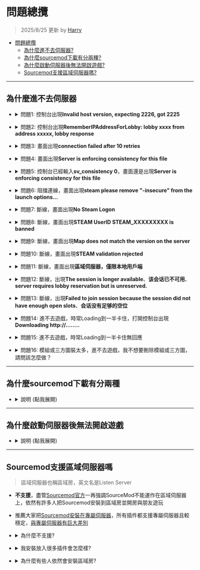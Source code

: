 # 問題總攬
> 2025/8/25 更新 by [Harry](https://steamcommunity.com/profiles/76561198026784913)
- [問題總攬](#問題總攬)
    - [為什麼進不去伺服器?](#為什麼進不去伺服器)
    - [為什麼sourcemod下載有分兩種?](#為什麼sourcemod下載有分兩種)
    - [為什麼啟動伺服器後無法開啟遊戲?](#為什麼啟動伺服器後無法開啟遊戲)
    - [Sourcemod支援區域伺服器嗎?](#sourcemod支援區域伺服器嗎)

- - - -
## 為什麼進不去伺服器

* <details><summary>問題1: 控制台出現<b>Invalid host version, expecting 2226, got 2225</b></summary>

    ![image](image/1.jpg)

    * 原因: 遊戲與伺服器的版本不同
    * 解決方式: 確認遊戲與伺服器升級到最新版本
        * 遊戲: [驗證遊戲檔案的完整性](/Tutorial_教學區/Chinese_繁體中文/Game/README.md#驗證遊戲檔案的完整性)
        * 伺服器: [更新專屬伺服器](/Tutorial_教學區/Chinese_繁體中文/Server/安裝伺服器與插件/README.md#如何更新專屬伺服器)
</details>

* <details><summary>問題2: 控制台出現<b>RememberIPAddressForLobby: lobby xxxx from address xxxxx, lobby response</b></summary>

    ![image](image/2.jpg)

    * 原因: 官方的Bug，伺服器已被人占用匹配，但你發現伺服器內根本沒人
    * 解決方式:
        1. [安裝l4dtoolz](/Tutorial_教學區/Chinese_繁體中文/Server/安裝其他檔案教學/README.md#安裝l4dtoolz)
        2. 確保文件```cfg/server.cfg```(沒有文件請自己創立) 有寫上指令，並重啟伺服器
        3. 重啟伺服器，[自己開大廳匹配](/Tutorial_教學區/Chinese_繁體中文/Server/安裝伺服器與插件#如何從大廳匹配到專屬伺服器)
            * 若出現一樣的訊息不行，再請朋友開大廳匹配試試
</details>

* <details><summary>問題3: 畫面出現<b>connection failed after 10 retries</b></summary>

    ![image](image/3.jpg)

    * 原因: 找不到伺服器
    * 解決方式: 確認伺服器存在並且透過公網IP，不要虛擬IP，且必須保證外網能連線進這個公網IP
    * [如何進去我的伺服器](/Tutorial_教學區/Chinese_繁體中文/Server/安裝伺服器與插件/README.md#如何進去我的伺服器)
</details>

* <details><summary>問題4: 畫面出現<b>Server is enforcing consistency for this file</b></summary>

    ![image](image/4.jpg)

    * 原因: 模組衝突或三方圖太多，伺服器的檔案與你的檔案不一致
    * 解決方式:
        * 法一：你自己把模組或三方圖都刪除
        * 法二：
            * 區域房請房主在遊戲控制台打上```sv_consistency 0```
            * 專屬伺服器請到伺服器後台輸入```sv_consistency 0```
            * 如果是你自己創建大廳請打開遊戲控制台輸入```sv_consistency 0```
</details>

* <details><summary>問題5: 控制台已經輸入<b>sv_consistency 0</b>，畫面還是出現<b>Server is enforcing consistency for this file</b></summary>

    ![image](image/4.jpg)

    * 原因: 檔案衝突太多了，多到無法忽視，遊戲救不你了
    * 解決方式: 把模組或三方圖全都刪除，[驗證遊戲檔案的完整性](/Tutorial_教學區/Chinese_繁體中文/Game/README.md#驗證遊戲檔案的完整性)
</details>

* <details><summary>問題6: 阻擋連線，畫面出現<b>steam please remove "-insecure" from the launch options...</b></summary>

    ![image](image/6.jpg)

    * 原因: 啟動選項有輸入```-insecure```
    * 解決方式: 到[啟動選項](/Tutorial_教學區/Chinese_繁體中文/Game/README.md#設定啟動選項)把```-insecure```刪除
</details>

* <details><summary>問題7: 斷線，畫面出現<b>No Steam Logon</b></summary>

    ![image](image/7.jpg)

    * 原因: 玩家連線到伺服器之後，伺服器會傳送玩家給steam的伺服器驗證確認，你是不是正版玩家、盜版玩家、網軍、帳號異常、駭客等等。
        <br/>如果無法驗證或無法識別你的steam帳號，伺服器就會把你踢出去，就連[CSGO職業比賽途中](https://www.youtube.com/watch?v=YfIeQCEGglc)都會出現這問題，大部分都跟網路有關。
        1. 1%是玩家的網路與steam之間出了問題，99%是steam的伺服器出了問題
        2. Steam沒有登入或Steam被登出
        3. 你不是用正版
        4. 你或者伺服器網路改變了
        5. 網路與伺服器不相容 (常見的原因是國外玩家在大陸伺服器被網路長城剔除)
    * 解決方式: 
        1. 離開遊戲，網路重連並確保順暢，重新啟動Steam平台
        2. 安裝[新版的l4dtoolz](/Tutorial_教學區/Chinese_繁體中文/Server/安裝其他檔案教學/README.md#安裝l4dtoolz)，```cfg/server.cfg```寫上```sv_steam_bypass 1```，開啟本功能會削弱伺服器安全性, 且禁止家庭共享功能將失效, 有效降低No Steam logon問題
        3. 再不行就去跟Steam Valve抱怨
</details>

* <details><summary>問題8: 斷線，畫面出現<b>STEAM UserID STEAM_XXXXXXXXX is banned</b></summary>

    ![image](image/8.jpg)

    * 原因: 你被伺服器封鎖了列入黑名單
    * 解決方式: 認命吧，請去跟伺服器管理員溝通
</details>

* <details><summary>問題9: 斷線，畫面出現<b>Map does not match the version on the server</b></summary>

    ![image](image/9.jpg)

    * 原因: 地圖與伺服器的版本不同
    * 解決方式: 確認你所使用的地圖跟伺服器安裝的地圖，版本是一樣的，最好的方式是從同一個網站上下載
</details>

* <details><summary>問題10: 斷線，畫面出現<b>STEAM validation rejected</b></summary>

    ![image](image/10.jpg)

    * 原因一: 你的遊戲與專屬伺服器都在同一台電腦上同時運作，steam平台無法分辨
        * 解決方式: 
        * 法一: 使用不同台電腦安裝專屬伺服器，最好是裝在不同的區域網路
        * 法二: 
            先steam平台上執行Left 4 Dead 2 -> 伺服器的主目錄下刪除```steam_appid.txt```文件 -> 啟動專屬伺服器 -> 與朋友或路人開大廳匹配
        <br/>![image](https://github.com/user-attachments/assets/b90ab4da-ad31-45fa-8e97-ff4033d23bcf)
        <br/>-> 如果畫面依然出現<b>STEAM validation rejected</b> -> 重開遊戲 -> 直接加入伺服器房間

    * 原因二: steam帳號驗證失敗，steam沒有登入或網路被改變
        * 解決方式: 重啟steam平台登入

    * 原因三: 伺服器裡面已經有你的steam帳戶在裡面，通常發生於你遊戲崩潰或斷線，但伺服器的分身還在裡面（不動了）
        * 解決方式: 
        * 法一: 請管理員把伺服器內的分身踢出去
        * 法二: 重啟伺服器
        * 法三: 分身不動等待被伺服器自動踢出 (伺服器會每隔一段時間偵測玩家是否無回應網路數據，無回應會踢出伺服器)

    * 原因四: 你使用離線模式遊玩單人模式，但伺服器一直要求驗證你的線上steam帳戶
        * 解決方式: 遊戲控制台輸入```sv_lan 1```
</details>

* <details><summary>問題11: 斷線，畫面出現<b>區域伺服器，僅限本地用戶端</b></summary>

    ![image](image/11.jpg)

    * 原因: 伺服器限制只有相同網域的玩家才能進入
    * 解決方式: 
        1. 到伺服器後台檢查指令```sv_lan```是否為0
        2. 關閉伺服器，[執行專屬伺服器](/Tutorial_教學區/Chinese_繁體中文/Server/安裝伺服器與插件/README.md#如何執行專屬伺服器)的時候，網路務必選擇**網際網路**
        3. 檢查cfg文件不能修改```sv_lan```
        4. 如果伺服器有運行參數，請輸入```+sv_lan 0```
</details>

* <details><summary>問題12: 斷線，出現<b>The session is longer available</b>、<b>该会话已不可用</b>、<b>server requires lobby reservation but is unreserved.</b></summary>

    * 不同的顯示版本
    <br/>![image](image/12_1.jpg)
    <br/>![image](image/12_2.jpg)
    <br/>![image](image/12_3.jpg)

    * 原因: 客戶端連線時要求檢查伺服器的動態大廳cookie，但動態大廳cookie已被移除
    * 解決方式: 
        1. [安裝l4dtoolz](/Tutorial_教學區/Chinese_繁體中文/Server/安裝其他檔案教學/README.md#安裝l4dtoolz)
        2. 確保文件```cfg/server.cfg```(沒有文件請自己創立) 有寫上指令，並重啟伺服器
        3. 確保插件l4d_unreservelobby已安裝
</details>

* <details><summary>問題13: 斷線，出現<b>Failed to join session because the session did not have enough open slots</b>、<b>会话没有足够的空位</b></summary>

    ![image](image/13.jpg)

    * 原因: 伺服器滿人(對抗/清道夫: 8人已滿, 戰役/生存/寫實: 4人已滿)，第九位以上的玩家無法加入
    * 解決方式: 
        1. [安裝l4dtoolz](/Tutorial_教學區/Chinese_繁體中文/Server/安裝其他檔案教學/README.md#安裝l4dtoolz)
        2. 確保文件```cfg/server.cfg```(沒有文件請自己創立) 有寫上指令，並重啟伺服器
        3. 確保插件l4d_unreservelobby已安裝
        4. 確定伺服器最大玩家數量上限沒有滿
</details>

* <details><summary>問題14: 進不去遊戲，時常Loading到一半卡住，打開控制台出現<b>Downloading http://........</b></summary>

    ![image](image/14_1.jpg)

    * 原因: 伺服器有自製的檔案，而你沒有，所以伺服器強迫你下載伺服器準備的自製檔案
    * 解決方式: 
        * 法一: 選項→多人連線→自訂伺服器內容→無
        <br/>![image](image/14_2.jpg)
        * 法二: 等待他自己下載完畢
        * 法三: 去換伺服器遊玩吧
</details>

* <details><summary>問題15: 進不去遊戲，時常Loading到一半卡住無回應</summary>

    * 原因一: 模組或三方圖太多
    * 原因二: 遊戲檔案損毀
    * 解決方式: 把模組或三方圖全都刪除，[驗證遊戲檔案的完整性](/Tutorial_教學區/Chinese_繁體中文/Game/README.md#驗證遊戲檔案的完整性)
</details>

* <details><summary>問題16: 模組或三方圖裝太多，進不去遊戲，我不想要刪除模組或三方圖，請問該怎麼做？</summary>

    既然你不願意刪除模組或三方圖，那沒人可以幫你，可以自己去玩單機模式
</details>

- - - -
## 為什麼sourcemod下載有分兩種

* <details><summary>說明 (點我展開)</summary>

    [Sourcemod](https://www.sourcemod.net/downloads.php)與[Metamod](https://www.sourcemm.net/)官網上有Stable Builds和Dev Builds
    <br/>![image](image/15.jpg)
    <br/>![image](image/16.jpg)
    * Stable Builds 是穩定版本
        * 🟦建議安裝此版本
        * 是經過Sourcemod團隊測試之後無任何重大的bug才提供下載
        * 伺服器穩定且不易崩潰，穩定度高
        * 大部分的插件作者編寫源碼都是透過Stable Builds版本編譯
        * 建議運行最新的穩定版本，每六個月更新一次最新版本
        * 當有最新版本時，你不需要著急去更新

    * Dev Builds 是開發版本
        * 🟥不建議安裝此版本
        * 版本還在測試階段，Sourcemod團隊目前正在改良開發的新版本
        * 也許會有新功能可以用，但這是寫源碼的開發者才需要考慮的
        * 伺服器不穩定且容易出問題，想要把伺服器當白老鼠測試可以安裝
</details>

- - - -
## 為什麼啟動伺服器後無法開啟遊戲

* <details><summary>說明 (點我展開)</summary>

    我明明啟動的是Left 4 Dead 2 Dedicated Server，為什麼steam會顯示我是遊玩Left 4 Dead 2，而且還不能打開遊戲
    <br/>![image](image/17.jpg)

    * 原因: steam平台 與 Left 4 Dead 的問題，從遊戲發售至今沒有解決過，再問就是Valve吃大便
    * 解決方式: 
    * 法一: 使用不同台電腦安裝專屬伺服器
    * 法二: 專屬伺服器的主目錄刪除```steam_appid.txt```文件 -> 再啟動專屬伺服器
    <br/>![image](image/18.jpg)
</details>

- - - -
## Sourcemod支援區域伺服器嗎
> 區域伺服器也稱區域房，英文名是Listen Server
* **不支援**，盡管[Sourcemod官方](https://wiki.alliedmods.net/Installing_SourceMod_(simple))一再強調SourceMod不能運作在區域伺服器上，依然有許多人把Sourcemod安裝到區域房並開房與朋友遊玩
* 推薦大家把[Sourcemod安裝在專屬伺服器](/Tutorial_教學區/Chinese_繁體中文/Server/安裝伺服器與插件/README.md)，所有插件都支援專屬伺服器且較穩定，[與專屬伺服器有巨大差別](/Tutorial_教學區/Chinese_繁體中文/Server/安裝區域房與插件/README.md#與專屬伺服器有何差別)

* <details><summary>為什麼不支援?</summary>

    * 因為區域房你既是玩家也是伺服器，會導致很多插件在運行上有問題，特別是跟語音有關的插件無法在區域房運作
    * Liunx系統無法安裝Sourcemod在區域房
</details>

* <details><summary>我安裝放入很多插件會怎麼樣?</summary>

    * 區域房資源有限，裝多了插件會變得比較卡，畢竟遊戲只是讓你開房跟大家遊玩而非變成伺服器
    * 有些插件不支援區域房，即使硬裝也不會運作還反而拖累伺服器變得卡頓
    * 大部分插件作者不會理你也不會幫助你區域房安裝插件出現問題，除非安裝專屬伺服器
</details>

* <details><summary>為什麼有些人依然會安裝區域房?</summary>

    * 原因一：淺顯易懂的操作
        * 開區域房不需要太多專業知識與操作，也不需要設定網路等等
    * 原因二：單純跟朋友遊玩
        * 插件不需要太多，畢竟Sourcemod有簡單的換圖、踢人、處死功能，應付各種突發狀況足夠了
    * 原因三：自己測試插件
        * 有些插件作者專門開區域房測試自己寫的插件
    * 原因四：測試並研究遊戲
        * 有些玩家會自己開房測試遊戲各種玩法，借助Sourcemod能節省時間與精力
        1. 譬如生成Tank觀察他的攻擊方式，然後學會反擊
        2. 研究地圖路線並嘗試速通
        3. 學會當Hunter自我練習高撲
        4. 開發者製作nav或者製作地圖
</details>